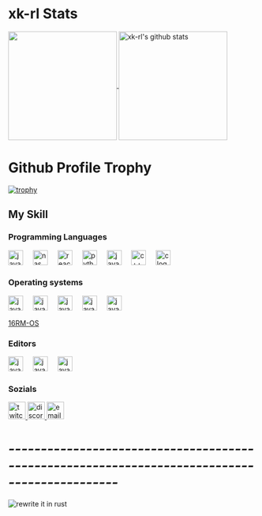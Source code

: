 # xk-rl Stats
  
  <a href="https://github.com/xk-rl" >
    <img align="center" src="https://github-readme-stats.vercel.app/api/top-langs/?username=xk-rl&exclude_repo=ArchCodeConfig,ArchCode-Site&hide=ASP.NET,jupyter%20notebook&count_private=false&theme=gruvbox&hide_border=true" height="220px" style="border: none !important;" />
  </a>
  <a href="https://github.com/xk-rl">
   <img align="center" src="https://github-readme-stats.vercel.app/api?username=xk-rl&count_private=true&hide=stars&show_icons=true&theme=gruvbox&line_height=27&hide_border=true" alt="xk-rl's github stats" height="220px" style="border: none !important;" />
  </a>

# Github Profile Trophy
[![trophy](https://github-profile-trophy.vercel.app/?username=xk-rl&theme=gruvbox&rank=-?&margin-w=10&no-frame=true)](https://github.com/xk-rl)

## My Skill
### Programming Languages
<div align="left">

  <img src="https://cdn.jsdelivr.net/gh/devicons/devicon/icons/rust/rust-original.svg" height="30" alt="javascript logo"  />
  <img width="12" />
  <img src="https://upload.wikimedia.org/wikipedia/commons/thumb/4/48/Netwide_Assembler.svg/1200px-Netwide_Assembler.svg.png" height="30" alt="nasm logo"  />
  <img width="12" />
  <img src="https://cdn.jsdelivr.net/gh/devicons/devicon/icons/lua/lua-original.svg" height="30" alt="react logo"  />
  <img width="12" />
  <img src="https://cdn.jsdelivr.net/gh/devicons/devicon/icons/python/python-original.svg" height="30" alt="python logo"  />
  <img width="12" />
  <img src="https://cdn.jsdelivr.net/gh/devicons/devicon/icons/java/java-original.svg" height="30" alt="java logo" />
  <img width="12" />
  <img src="https://cdn.jsdelivr.net/gh/devicons/devicon/icons/cplusplus/cplusplus-original.svg" height="30" alt="c++ logo" />
  <img width="12" />
  <img src="https://cdn.jsdelivr.net/gh/devicons/devicon/icons/c/c-original.svg" height="30" alt="c logo" />
</div>

### Operating systems
<div align="left">
  <img src="https://cdn.jsdelivr.net/gh/devicons/devicon/icons/linux/linux-original.svg" height="30" alt="javascript logo"  />
  <img width="12" />
  <img src="https://cdn.jsdelivr.net/gh/devicons/devicon/icons/debian/debian-original.svg" height="30" alt="javascript logo"  />
  <img width="12" />
  <img src="https://cdn.jsdelivr.net/gh/devicons/devicon/icons/fedora/fedora-original.svg" height="30" alt="javascript logo"  />
  <img width="12" />
  <img src="https://cdn.jsdelivr.net/gh/devicons/devicon/icons/archlinux/archlinux-original.svg" height="30" alt="javascript logo"  />
  <img width="12" />
<img src="https://cdn.jsdelivr.net/gh/devicons/devicon/icons/apple/apple-original.svg" height="30" alt="javascript logo"  />
  <img width="12" />
</div>

[16RM-OS](https://github.com/xk-rl/16RM-OS 'My own os from scratch')

### Editors
<div align="left">

  <img src="https://cdn.jsdelivr.net/gh/devicons/devicon/icons/neovim/neovim-original.svg" height="30" alt="javascript logo"  />
  <img width="12" />
  <img src="https://cdn.jsdelivr.net/gh/devicons/devicon/icons/vim/vim-original.svg" height="30" alt="javascript logo"  />
  <img width="12" />
  <img src="https://cdn.jsdelivr.net/gh/devicons/devicon/icons/vscode/vscode-original.svg" height="30" alt="javascript logo"  />
  <img width="12" />
</div>

### Sozials
  <a href="https://twitch.tv/bombadotcat">
    <img src="https://img.shields.io/static/v1?message=Twitch&logo=twitch&label=&color=9146FF&logoColor=white&labelColor=&style=for-the-badge" height="35" alt="twitch logo" />
  </a>
  <a href="https://discord.com/user/788022153634906154">
    <img src="https://img.shields.io/static/v1?message=Discord&logo=discord&label=&color=7289DA&logoColor=white&labelColor=&style=for-the-badge" height="35" alt="discord logo" />
  </a>
  <a href="mailto:bledion.morina@hotmail.com">
    <img src="https://img.shields.io/static/v1?message=E-Mail&logo=E-Mail&label=&color=c9deff&logoColor=black&labelColor=&style=for-the-badge" height="35" alt="email-logo" />
  </a>

# ***__---------------------------------------------------------------------------------------------__***

![rewrite it in rust](https://ghost.fission.codes/content/images/2023/04/Rewrite-It-In-Rust---Postcard---Front.jpeg)
